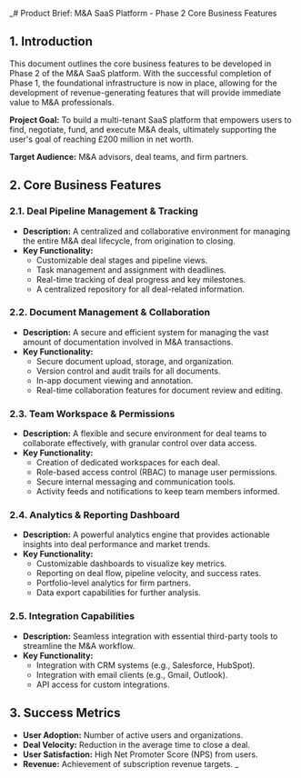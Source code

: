 _# Product Brief: M&A SaaS Platform - Phase 2 Core Business Features

## 1. Introduction

This document outlines the core business features to be developed in Phase 2 of the M&A SaaS platform. With the successful completion of Phase 1, the foundational infrastructure is now in place, allowing for the development of revenue-generating features that will provide immediate value to M&A professionals.

**Project Goal:** To build a multi-tenant SaaS platform that empowers users to find, negotiate, fund, and execute M&A deals, ultimately supporting the user's goal of reaching £200 million in net worth.

**Target Audience:** M&A advisors, deal teams, and firm partners.

## 2. Core Business Features

### 2.1. Deal Pipeline Management & Tracking

*   **Description:** A centralized and collaborative environment for managing the entire M&A deal lifecycle, from origination to closing.
*   **Key Functionality:**
    *   Customizable deal stages and pipeline views.
    *   Task management and assignment with deadlines.
    *   Real-time tracking of deal progress and key milestones.
    *   A centralized repository for all deal-related information.

### 2.2. Document Management & Collaboration

*   **Description:** A secure and efficient system for managing the vast amount of documentation involved in M&A transactions.
*   **Key Functionality:**
    *   Secure document upload, storage, and organization.
    *   Version control and audit trails for all documents.
    *   In-app document viewing and annotation.
    *   Real-time collaboration features for document review and editing.

### 2.3. Team Workspace & Permissions

*   **Description:** A flexible and secure environment for deal teams to collaborate effectively, with granular control over data access.
*   **Key Functionality:**
    *   Creation of dedicated workspaces for each deal.
    *   Role-based access control (RBAC) to manage user permissions.
    *   Secure internal messaging and communication tools.
    *   Activity feeds and notifications to keep team members informed.

### 2.4. Analytics & Reporting Dashboard

*   **Description:** A powerful analytics engine that provides actionable insights into deal performance and market trends.
*   **Key Functionality:**
    *   Customizable dashboards to visualize key metrics.
    *   Reporting on deal flow, pipeline velocity, and success rates.
    *   Portfolio-level analytics for firm partners.
    *   Data export capabilities for further analysis.

### 2.5. Integration Capabilities

*   **Description:** Seamless integration with essential third-party tools to streamline the M&A workflow.
*   **Key Functionality:**
    *   Integration with CRM systems (e.g., Salesforce, HubSpot).
    *   Integration with email clients (e.g., Gmail, Outlook).
    *   API access for custom integrations.

## 3. Success Metrics

*   **User Adoption:** Number of active users and organizations.
*   **Deal Velocity:** Reduction in the average time to close a deal.
*   **User Satisfaction:** High Net Promoter Score (NPS) from users.
*   **Revenue:** Achievement of subscription revenue targets.
_

